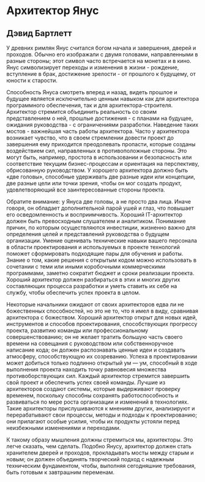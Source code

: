 # Архитектор Янус

## Дэвид Бартлетт

У древних римлян Янус считался богом начала и завершения, дверей и
проходов. Обычно его изображали с двумя головами, направленными в разные
стороны; этот символ часто встречается на монетах и в кино. Янус
символизирует переходы и изменения в жизни - рождение, вступление в брак,
достижение зрелости - от прошлого к будущему, от юности к старости.

Способность Януса смотреть вперед и назад, видеть прошлое и будущее
является исключительно ценным навыком как для архитектора программного
обеспечения, так и для архитектора-строителя. Архитектор стремится
объединить реальность со своим представлением о ней, прошлые достижения -
с планами на будущее, ожидания руководства - с ограничениями
разработки. Наведение таких мостов - важнейшая часть работы архитектора. Часто
у архитектора возникает чувство, что в своем стремлении довести проект до
завершения ему приходится преодолевать пропасти, которые созданы
воздействием сил, направленных в противоположные стороны. Это могут быть,
например, простота в использовании и безопасность или соответствие
текущим бизнес-процессам и ориентация на перспективу, обрисованную
руководством. У хорошего архитектора должно быть «две головы», способные
удерживать две разные идеи или концепции, две разные цели или точки
зрения, чтобы он мог создать продукт, удовлетворяющий все заинтересованные
стороны проекта.

Обратите внимание: у Януса две головы, а не просто два лица. Иначе
говоря, он обладает дополнительной парой ушей и глаз, что повышает его
осведомленность и восприимчивость. Хороший IT-архитектор должен быть
превосходным слушателем и аналитиком. Понимание причин, по
которым осуществляются инвестиции, жизненно важно для определения целей
и представлений руководства о будущем организации. Умение оценивать
технические навыки вашего персонала в области проектирования и
используемых в проекте технологий поможет сформировать подходящие пары для
обучения и работы. Знание о том, какие решения с открытым кодом можно
использовать в сочетании с теми или иными коробочными коммерческими
программами, заметно сократит бюджет и сроки реализации проекта.
Хороший архитектор должен разбираться в этих и многих других составляющих
процесса разработки и уметь ставить их себе на службу, чтобы обеспечить
успех проекта в целом.

Некоторые начальники ожидают от своих архитекторов едва ли не
божественных способностей, но это не то, что я имел в виду, сравнивая архитектора
с божеством. Хороший архитектор открыт для новых идей, инструментов
и способов проектирования, способствующих прогрессу проекта, развитию
команды или профессиональному совершенствованию; он не желает тратить
большую часть своего времени на совещания с руководством или
собственноручное написание кода; он должен распознавать ценные идеи и создавать
атмосферу, способствующую их созреванию. Успеха в проектировании может
добиться только подлинно открытый ум — ум, способный в ходе выполнения
проекта находить точку равновесия множества противоборствующих сил.
Каждый архитектор стремится завершить свой проект и обеспечить успех
своей команды. Лучшие из архитекторов создают системы, которые
выдерживают проверку временем, поскольку способны сохранять
работоспособность и развиваться по мере роста организации и изменений в
технологиях. Такие архитекторы прислушиваются к мнениям других, анализируют
и перерабатывают свои процессы, методы и подходы к проектированию; они
прилагают особые усилия, чтобы их продукты устояли перед неизбежными
изменениями и переходами.

К такому образу мышления должны стремиться мы, архитекторы. Это легче
сказать, чем сделать. Подобно Янусу, архитектор должен стать хранителем
дверей и проходов, прокладывать мосты между старым и новым; он должен
объединять творческий подход с надежным техническим фундаментом,
чтобы, выполняя сегодняшние требования, быть готовым к завтрашним
переменам.